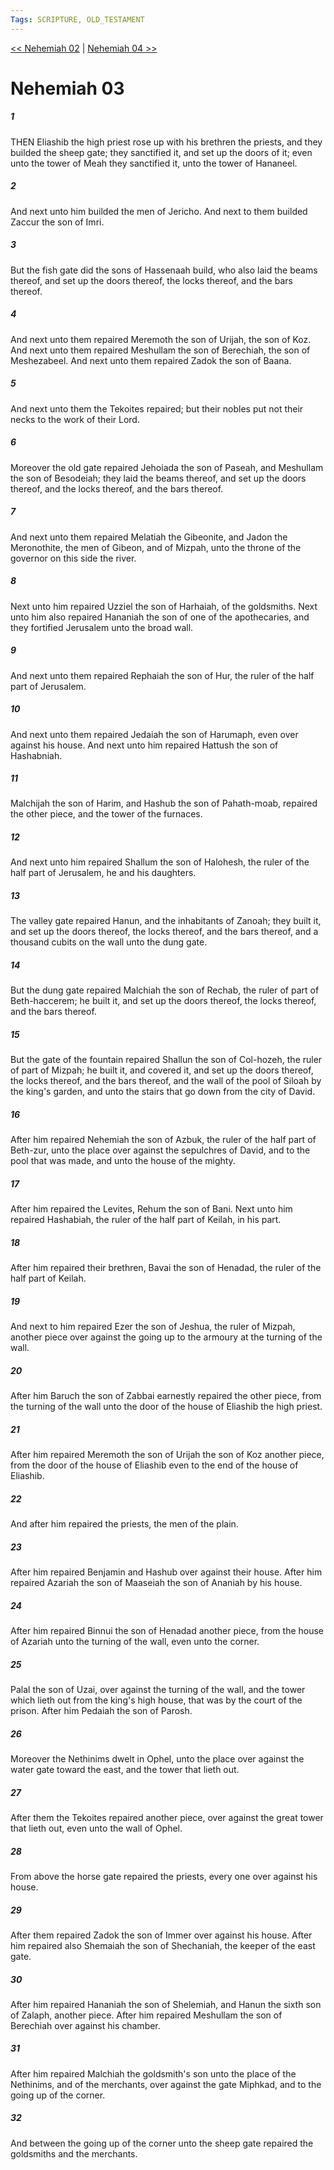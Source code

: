 ```yaml
---
Tags: SCRIPTURE, OLD_TESTAMENT
---
```


[<< Nehemiah 02](OLD_TESTAMENT/16_Nehemiah/Nehemiah_02.md) | [Nehemiah 04 >>](OLD_TESTAMENT/16_Nehemiah/Nehemiah_04.md)

# Nehemiah 03

##### 1

THEN Eliashib the high priest rose up with his brethren the priests, and they builded the sheep gate; they sanctified it, and set up the doors of it; even unto the tower of Meah they sanctified it, unto the tower of Hananeel.

##### 2

And next unto him builded the men of Jericho. And next to them builded Zaccur the son of Imri.

##### 3

But the fish gate did the sons of Hassenaah build, who also laid the beams thereof, and set up the doors thereof, the locks thereof, and the bars thereof.

##### 4

And next unto them repaired Meremoth the son of Urijah, the son of Koz. And next unto them repaired Meshullam the son of Berechiah, the son of Meshezabeel. And next unto them repaired Zadok the son of Baana.

##### 5

And next unto them the Tekoites repaired; but their nobles put not their necks to the work of their Lord.

##### 6

Moreover the old gate repaired Jehoiada the son of Paseah, and Meshullam the son of Besodeiah; they laid the beams thereof, and set up the doors thereof, and the locks thereof, and the bars thereof.

##### 7

And next unto them repaired Melatiah the Gibeonite, and Jadon the Meronothite, the men of Gibeon, and of Mizpah, unto the throne of the governor on this side the river.

##### 8

Next unto him repaired Uzziel the son of Harhaiah, of the goldsmiths. Next unto him also repaired Hananiah the son of one of the apothecaries, and they fortified Jerusalem unto the broad wall.

##### 9

And next unto them repaired Rephaiah the son of Hur, the ruler of the half part of Jerusalem.

##### 10

And next unto them repaired Jedaiah the son of Harumaph, even over against his house. And next unto him repaired Hattush the son of Hashabniah.

##### 11

Malchijah the son of Harim, and Hashub the son of Pahath-moab, repaired the other piece, and the tower of the furnaces.

##### 12

And next unto him repaired Shallum the son of Halohesh, the ruler of the half part of Jerusalem, he and his daughters.

##### 13

The valley gate repaired Hanun, and the inhabitants of Zanoah; they built it, and set up the doors thereof, the locks thereof, and the bars thereof, and a thousand cubits on the wall unto the dung gate.

##### 14

But the dung gate repaired Malchiah the son of Rechab, the ruler of part of Beth-haccerem; he built it, and set up the doors thereof, the locks thereof, and the bars thereof.

##### 15

But the gate of the fountain repaired Shallun the son of Col-hozeh, the ruler of part of Mizpah; he built it, and covered it, and set up the doors thereof, the locks thereof, and the bars thereof, and the wall of the pool of Siloah by the king's garden, and unto the stairs that go down from the city of David.

##### 16

After him repaired Nehemiah the son of Azbuk, the ruler of the half part of Beth-zur, unto the place over against the sepulchres of David, and to the pool that was made, and unto the house of the mighty.

##### 17

After him repaired the Levites, Rehum the son of Bani. Next unto him repaired Hashabiah, the ruler of the half part of Keilah, in his part.

##### 18

After him repaired their brethren, Bavai the son of Henadad, the ruler of the half part of Keilah.

##### 19

And next to him repaired Ezer the son of Jeshua, the ruler of Mizpah, another piece over against the going up to the armoury at the turning of the wall.

##### 20

After him Baruch the son of Zabbai earnestly repaired the other piece, from the turning of the wall unto the door of the house of Eliashib the high priest.

##### 21

After him repaired Meremoth the son of Urijah the son of Koz another piece, from the door of the house of Eliashib even to the end of the house of Eliashib.

##### 22

And after him repaired the priests, the men of the plain.

##### 23

After him repaired Benjamin and Hashub over against their house. After him repaired Azariah the son of Maaseiah the son of Ananiah by his house.

##### 24

After him repaired Binnui the son of Henadad another piece, from the house of Azariah unto the turning of the wall, even unto the corner.

##### 25

Palal the son of Uzai, over against the turning of the wall, and the tower which lieth out from the king's high house, that was by the court of the prison. After him Pedaiah the son of Parosh.

##### 26

Moreover the Nethinims dwelt in Ophel, unto the place over against the water gate toward the east, and the tower that lieth out.

##### 27

After them the Tekoites repaired another piece, over against the great tower that lieth out, even unto the wall of Ophel.

##### 28

From above the horse gate repaired the priests, every one over against his house.

##### 29

After them repaired Zadok the son of Immer over against his house. After him repaired also Shemaiah the son of Shechaniah, the keeper of the east gate.

##### 30

After him repaired Hananiah the son of Shelemiah, and Hanun the sixth son of Zalaph, another piece. After him repaired Meshullam the son of Berechiah over against his chamber.

##### 31

After him repaired Malchiah the goldsmith's son unto the place of the Nethinims, and of the merchants, over against the gate Miphkad, and to the going up of the corner.

##### 32

And between the going up of the corner unto the sheep gate repaired the goldsmiths and the merchants.
